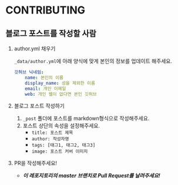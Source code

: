 # CONTRIBUTING

## 블로그 포스트를 작성할 사람

1. author.yml 채우기

    `_data/author.yml`에 아래 양식에 맞게 본인의 정보를 업데이트 해주세요.

    ```yaml
    깃허브 닉네임:
        name: 본인의 이름
        display_name: 성을 제외한 이름
        email: 개인 이메일
        web: 개인 웹이 없다면 본인 깃허브
    ```

1. 블로그 포스트 작성하기
    1. `_post` 폴더에 포스트를 markdown형식으로 작성해주세요.
    1. 포스트 상단의 속성을 설정해주세요.
        * `title: 포스트 제목`
        * `author: 작성자명`
        * `tags: [태그1, 태그2, 태그3]`
        * `image: 포스트 커버 이미지`
1. PR을 작성해주세요!
    * ***이 레포지토리의 master 브랜치로 Pull Request를 날려주세요!***
